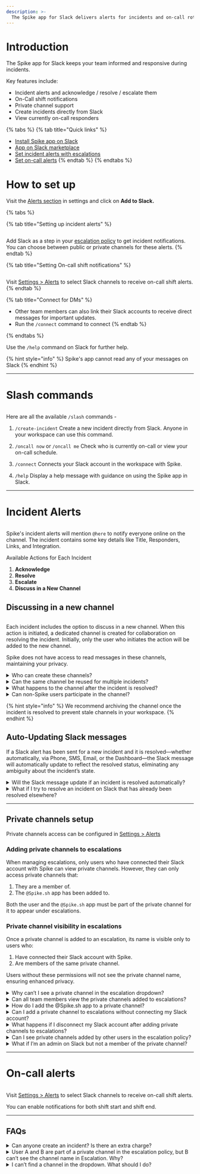 ```yaml
---
description: >-
  The Spike app for Slack delivers alerts for incidents and on-call rotations directly to your public or private channels. It also includes slash commands to create incidents and view on-call responders.
---
```


# Introduction
The Spike app for Slack keeps your team informed and responsive during incidents.

Key features include:
-	Incident alerts and acknowledge / resolve / escalate them
-	On-Call shift notifications
-	Private channel support
-	Create incidents directly from Slack
-	View currently on-call responders


{% tabs %}
{% tab title="Quick links" %}
* [Install Spike app on Slack](https://app.spike.sh/settings/general/alerts)
* [App on Slack marketplace](https://slack.com/apps/AKRF4KSG5-spike)
* [Set incident alerts with escalations](https://app.spike.sh/escalations)
* [Set on-call alerts](https://app.spike.sh/settings/general/alerts)
{% endtab %}
{% endtabs %}

# How to set up
Visit the [Alerts section](https://app.spike.sh/settings/general/alerts) in settings and click on **Add to Slack.**

{% tabs %}

{% tab title="Setting up incident alerts" %}
<figure><img src="../.gitbook/assets/slack/add-slack-to-escalation.png" alt=""><figcaption></figcaption></figure>

Add Slack as a step in your [escalation policy](https://app.spike.sh/escalations) to get incident notifications. You can choose between public or private channels for these alerts.
{% endtab %}

{% tab title="Setting On-call shift notifications" %}
<figure><img src="../.gitbook/assets/slack/slack-oncall-alert.png" alt=""><figcaption></figcaption></figure>

Visit [Settings > Alerts](https://app.spike.sh/settings/general/alerts) to select Slack channels to receive on-call shift alerts.
{% endtab %}

{% tab title="Connect for DMs" %}
* Other team members can also link their Slack accounts to receive direct messages for important updates.
* Run the `/connect` command to connect
{% endtab %}

{% endtabs %}

Use the `/help` command on Slack for further help.

{% hint style="info" %}
Spike's app cannot read any of your messages on Slack
{% endhint %}

---

# Slash commands

<figure><img src="../.gitbook/assets/slack/slash-commands.png" alt=""><figcaption></figcaption></figure>

Here are all the available `/slash` commands - 

1. `/create-incident`
Create a new incident directly from Slack. Anyone in your workspace can use this command.

2. `/oncall now` or `/oncall me`
Check who is currently on-call or view your on-call schedule.

4. `/connect`
Connects your Slack account in the workspace with Spike.

4. `/help`
Display a help message with guidance on using the Spike app in Slack.

---

# Incident Alerts
<figure><img src="../.gitbook/assets/slack/slack-incident-alert-hero.png" alt=""><figcaption></figcaption></figure>

Spike's incident alerts will mention `@here` to notify everyone online on the channel. The incident contains some key details like Title, Responders, Links, and Integration.

Available Actions for Each Incident
1. __Acknowledge__
2. __Resolve__
3. __Escalate__
4. __Discuss in a New Channel__

## Discussing in a new channel
<figure><img src="../.gitbook/assets/slack/slack-discuss-in-new-channel.png" alt=""><figcaption></figcaption></figure>

Each incident includes the option to discuss in a new channel. When this action is initiated, a dedicated channel is created for collaboration on resolving the incident. Initially, only the user who initiates the action will be added to the new channel.

Spike does not have access to read messages in these channels, maintaining your privacy.

<details>
<summary>Who can create these channels?</summary> 
Anyone in your workspace can initiate this action and create new channels.
</details>

<details>
<summary>Can the same channel be reused for multiple incidents?</summary> 
No, a new channel is created for each incident to keep discussions organized and focused.
</details>

<details>
<summary>What happens to the channel after the incident is resolved?</summary> 
The channel remains in your workspace until it is manually archived. We recommend archiving the channel after resolving the incident to keep your workspace tidy.
</details>

<details>
<summary>Can non-Spike users participate in the channel?</summary> 
Yes, anyone in your workspace can be invited to join the discussion, regardless of their Spike account status.
</details>

{% hint style="info" %}
We recommend archiving the channel once the incident is resolved to prevent stale channels in your workspace.
{% endhint %}

## Auto-Updating Slack messages

If a Slack alert has been sent for a new incident and it is resolved—whether automatically, via Phone, SMS, Email, or the Dashboard—the Slack message will automatically update to reflect the resolved status, eliminating any ambiguity about the incident’s state.

<details>
<summary>Will the Slack message update if an incident is resolved automatically?</summary>
Yes, the Slack message will automatically update to show the resolved status.
</details>

<details>
<summary>What if I try to resolve an incident on Slack that has already been resolved elsewhere?</summary>
<figure><img src="../.gitbook/assets/slack/incident-was-already-resolved.png" alt=""><figcaption></figcaption></figure>
The Slack app will notify you that the incident has already been resolved, preventing duplicate actions.
</details>

---

## Private channels setup
Private channels access can be configured in [Settings > Alerts](https://app.spike.sh/settings/general/alerts)

### Adding private channels to escalations

When managing escalations, only users who have connected their Slack account with Spike can view private channels. However, they can only access private channels that:

1.	They are a member of.
2.	The `@Spike.sh` app has been added to.

Both the user and the `@Spike.sh` app must be part of the private channel for it to appear under escalations.

### Private channel visibility in escalations

Once a private channel is added to an escalation, its name is visible only to users who:

1.	Have connected their Slack account with Spike.
2.	Are members of the same private channel.

Users without these permissions will not see the private channel name, ensuring enhanced privacy.

<details>
<summary>Why can’t I see a private channel in the escalation dropdown?</summary> 
You must be a member of the private channel and have connected your Slack account with Spike. Additionally, the `@Spike.sh` app must be added to the private channel.

To connect, run the `/connect` command on Slack
</details>

<details>
<summary>Can all team members view the private channels added to escalations?</summary> 
No, only users who are members of the private channel and have connected their Slack account with Spike can view its name in escalations.
</details>

<details>
<summary>How do I add the @Spike.sh app to a private channel?</summary> 
Invite by typing `/invite @Spike.sh` in the channel.
</details>

<details>
<summary>Can I add a private channel to escalations without connecting my Slack account?</summary> 
No, your Slack account must be connected to Spike to add or view private channels in escalations.
</details>

<details>
<summary>What happens if I disconnect my Slack account after adding private channels to escalations?</summary> 
You will no longer be able to view the private channel names in escalations, even if you are a member of those channels.
</details>

<details>
<summary>Can I see private channels added by other users in the escalation policy?</summary> 
Only if you are a member of the same private channel and have your Slack account connected to Spike.
</details>

<details>
<summary>What if I’m an admin on Slack but not a member of the private channel?</summary> 
Admin privileges on Slack do not grant visibility to private channels unless you are explicitly added as a member of the channel.
</details>

---
# On-call alerts

<figure><img src="../.gitbook/assets/slack/slack-oncall-alert.png" alt=""><figcaption></figcaption></figure>

Visit [Settings > Alerts](https://app.spike.sh/settings/general/alerts) to select Slack channels to receive on-call shift alerts.

You can enable notifications for both shift start and shift end.

---

## FAQs

<details> 
<summary>Can anyone create an incident? Is there an extra charge?</summary>
No, anyone can create an incident, and there is no additional cost.
</details>

<details> 
<summary>User A and B are part of a private channel in the escalation policy, but B can’t see the channel name in Escalation. Why?
</summary>
This happens when User B hasn’t connected their Slack account with Spike. To connect, they can:
- Search for the Spike.sh bot in Slack and send a direct message to connect.
- Run the `/connect` command to connect
</details>

<details>
<summary>I can’t find a channel in the dropdown. What should I do?</summary>
Click on the channel name to open the channel’s details. Within the channel details on the "About" section you can find the unique ID
<figure><img src="../.gitbook/assets/slack/find-slack-channel-id.png" alt=""><figcaption></figcaption></figure>
</details>